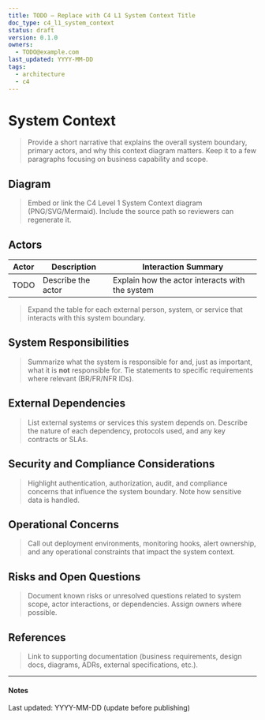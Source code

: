 ```yaml
---
title: TODO — Replace with C4 L1 System Context Title
doc_type: c4_l1_system_context
status: draft
version: 0.1.0
owners:
  - TODO@example.com
last_updated: YYYY-MM-DD
tags:
  - architecture
  - c4
---
```


# System Context

> Provide a short narrative that explains the overall system boundary,
> primary actors, and why this context diagram matters. Keep it to a few
> paragraphs focusing on business capability and scope.

## Diagram

> Embed or link the C4 Level 1 System Context diagram (PNG/SVG/Mermaid).
> Include the source path so reviewers can regenerate it.

## Actors

| Actor | Description | Interaction Summary |
| --- | --- | --- |
| TODO | Describe the actor | Explain how the actor interacts with the system |

> Expand the table for each external person, system, or service that
> interacts with this system boundary.

## System Responsibilities

> Summarize what the system is responsible for and, just as important,
> what it is **not** responsible for. Tie statements to specific
> requirements where relevant (BR/FR/NFR IDs).

## External Dependencies

> List external systems or services this system depends on. Describe the
> nature of each dependency, protocols used, and any key contracts or SLAs.

## Security and Compliance Considerations

> Highlight authentication, authorization, audit, and compliance concerns
> that influence the system boundary. Note how sensitive data is handled.

## Operational Concerns

> Call out deployment environments, monitoring hooks, alert ownership, and
> any operational constraints that impact the system context.

## Risks and Open Questions

> Document known risks or unresolved questions related to system scope,
> actor interactions, or dependencies. Assign owners where possible.

## References

> Link to supporting documentation (business requirements, design docs,
> diagrams, ADRs, external specifications, etc.).

---

#### Notes

Last updated: YYYY-MM-DD (update before publishing)
